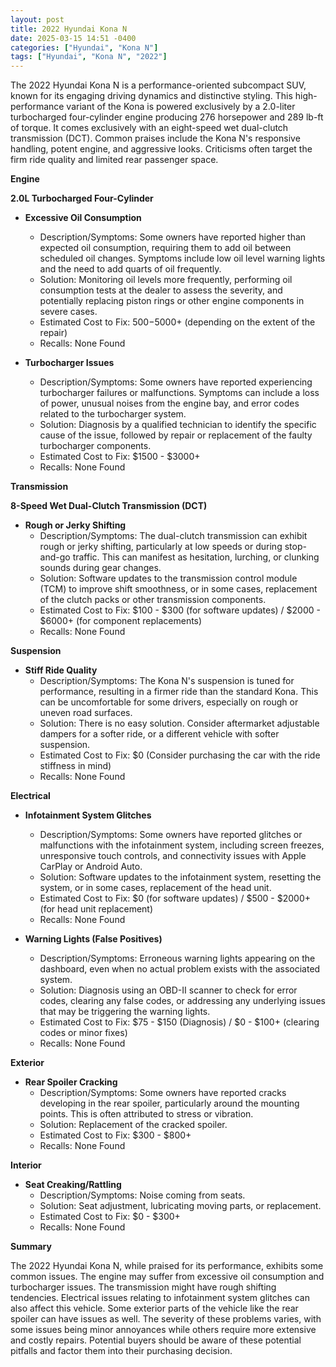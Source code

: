 ```yaml
---
layout: post
title: 2022 Hyundai Kona N
date: 2025-03-15 14:51 -0400
categories: ["Hyundai", "Kona N"]
tags: ["Hyundai", "Kona N", "2022"]
---
```

The 2022 Hyundai Kona N is a performance-oriented subcompact SUV, known for its engaging driving dynamics and distinctive styling. This high-performance variant of the Kona is powered exclusively by a 2.0-liter turbocharged four-cylinder engine producing 276 horsepower and 289 lb-ft of torque. It comes exclusively with an eight-speed wet dual-clutch transmission (DCT). Common praises include the Kona N's responsive handling, potent engine, and aggressive looks. Criticisms often target the firm ride quality and limited rear passenger space.

**Engine**

**2.0L Turbocharged Four-Cylinder**

*   **Excessive Oil Consumption**
    *   Description/Symptoms: Some owners have reported higher than expected oil consumption, requiring them to add oil between scheduled oil changes. Symptoms include low oil level warning lights and the need to add quarts of oil frequently.
    *   Solution: Monitoring oil levels more frequently, performing oil consumption tests at the dealer to assess the severity, and potentially replacing piston rings or other engine components in severe cases.
    *   Estimated Cost to Fix: $500-$5000+ (depending on the extent of the repair)
    *   Recalls: None Found

*   **Turbocharger Issues**
    *   Description/Symptoms: Some owners have reported experiencing turbocharger failures or malfunctions. Symptoms can include a loss of power, unusual noises from the engine bay, and error codes related to the turbocharger system.
    *   Solution: Diagnosis by a qualified technician to identify the specific cause of the issue, followed by repair or replacement of the faulty turbocharger components.
    *   Estimated Cost to Fix: $1500 - $3000+
    *   Recalls: None Found

**Transmission**

**8-Speed Wet Dual-Clutch Transmission (DCT)**

*   **Rough or Jerky Shifting**
    *   Description/Symptoms: The dual-clutch transmission can exhibit rough or jerky shifting, particularly at low speeds or during stop-and-go traffic. This can manifest as hesitation, lurching, or clunking sounds during gear changes.
    *   Solution: Software updates to the transmission control module (TCM) to improve shift smoothness, or in some cases, replacement of the clutch packs or other transmission components.
    *   Estimated Cost to Fix: $100 - $300 (for software updates) / $2000 - $6000+ (for component replacements)
    *   Recalls: None Found

**Suspension**

*   **Stiff Ride Quality**
    *   Description/Symptoms: The Kona N's suspension is tuned for performance, resulting in a firmer ride than the standard Kona. This can be uncomfortable for some drivers, especially on rough or uneven road surfaces.
    *   Solution: There is no easy solution. Consider aftermarket adjustable dampers for a softer ride, or a different vehicle with softer suspension.
    *   Estimated Cost to Fix: $0 (Consider purchasing the car with the ride stiffness in mind)
    *   Recalls: None Found

**Electrical**

*   **Infotainment System Glitches**
    *   Description/Symptoms: Some owners have reported glitches or malfunctions with the infotainment system, including screen freezes, unresponsive touch controls, and connectivity issues with Apple CarPlay or Android Auto.
    *   Solution: Software updates to the infotainment system, resetting the system, or in some cases, replacement of the head unit.
    *   Estimated Cost to Fix: $0 (for software updates) / $500 - $2000+ (for head unit replacement)
    *   Recalls: None Found

*   **Warning Lights (False Positives)**
    *   Description/Symptoms: Erroneous warning lights appearing on the dashboard, even when no actual problem exists with the associated system.
    *   Solution: Diagnosis using an OBD-II scanner to check for error codes, clearing any false codes, or addressing any underlying issues that may be triggering the warning lights.
    *   Estimated Cost to Fix: $75 - $150 (Diagnosis) / $0 - $100+ (clearing codes or minor fixes)
    *   Recalls: None Found

**Exterior**

*   **Rear Spoiler Cracking**
    *   Description/Symptoms: Some owners have reported cracks developing in the rear spoiler, particularly around the mounting points. This is often attributed to stress or vibration.
    *   Solution: Replacement of the cracked spoiler.
    *   Estimated Cost to Fix: $300 - $800+
    *   Recalls: None Found

**Interior**

*   **Seat Creaking/Rattling**
    *   Description/Symptoms: Noise coming from seats.
    *   Solution: Seat adjustment, lubricating moving parts, or replacement.
    *   Estimated Cost to Fix: $0 - $300+
    *   Recalls: None Found

**Summary**

The 2022 Hyundai Kona N, while praised for its performance, exhibits some common issues. The engine may suffer from excessive oil consumption and turbocharger issues. The transmission might have rough shifting tendencies. Electrical issues relating to infotainment system glitches can also affect this vehicle. Some exterior parts of the vehicle like the rear spoiler can have issues as well. The severity of these problems varies, with some issues being minor annoyances while others require more extensive and costly repairs. Potential buyers should be aware of these potential pitfalls and factor them into their purchasing decision.

